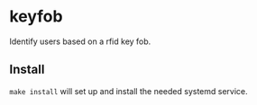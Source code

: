 # keyfob

Identify users based on a rfid key fob.

## Install

`make install` will set up and install the needed systemd service.

